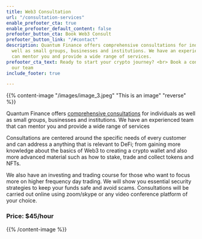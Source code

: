 ```yaml
---
title: Web3 Consultation
url: "/consultation-services"
enable_prefooter_cta: true
enable_prefooter_default_content: false
prefooter_button_cta: Book Web3 Consult
prefooter_button_link: "/#contact"
description: Quantum Finance offers comprehensive consultations for individuals as
  well as small groups, businesses and institutions. We have an experienced team that
  can mentor you and provide a wide range of services.
prefooter_cta_text: Ready to start your crypto journey? <br> Book a consultation with
  our team
include_footer: true

---
```


{{% content-image "/images/image_3.jpeg" "This is an image" "reverse" %}} 

Quantum Finance offers <a href="" onclick="Calendly.initPopupWidget({url: 'https://calendly.com/quantumfinance?hide_gdpr_banner=1'});return false;">comprehensive consultations</a>  for individuals as well as small groups, businesses and institutions. We have an experienced team that can mentor you and provide a wide range of services

Consultations are centered around the specific needs of every customer and can address a anything that is relevant to DeFi; from gaining more knowledge about the basics of Web3 to creating a crypto wallet and also more advanced material such as how to stake, trade and collect tokens and NFTs.

We also have an investing and trading course for those who want to focus more on higher frequency day trading. We will  show you essential security strategies to keep your funds safe and avoid scams. Consultations will be carried out online using zoom/skype or any video conference platform of your choice.

### Price: $45/hour
{{% /content-image %}}
